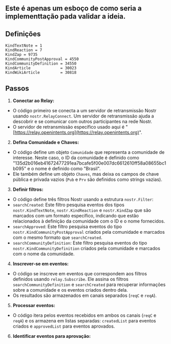 ## Este é apenas um esboço de como seria a implementtação pada validar a ideia.

## Definições
	KindTextNote = 1
	KindReaction = 7
	KindZap = 9735
	KindCommunityPostApproval = 4550
	KindCommunityDefinition = 34550
    KindArticle             = 30023
    KindWikiArticle         = 30818

## Passos
1. **Conectar ao Relay:**
* O código primeiro se conecta a um servidor de retransmissão Nostr usando `nostr.RelayConnect`. Um servidor de retransmissão ajuda a descobrir e se comunicar com outros participantes na rede Nostr.
* O servidor de retransmissão específico usado aqui é "[https://relay.openintents.org](https://relay.openintents.org)".

2. **Defina Comunidade e Chaves:**
* O código define um objeto `Comunidade` que representa a comunidade de interesse. Neste caso, o ID da comunidade é definido como "135d2b016eb41672477291ea7bcafe5f00e007dc6612610ff58a08655bc1b095" e o nome é definido como "Brasil".
* Ele também define um objeto `Chaves`, mas deixa os campos de chave pública e privada vazios (`Pub` e `Prv` são definidos como strings vazias).

3. **Definir filtros:**
* O código define três filtros Nostr usando a estrutura `nostr.Filter`:
* `searchCreated`: Este filtro pesquisa eventos dos tipos `nostr.KindTextNote`, `nostr.KindReaction` e `nostr.KindZap` que são marcados com um formato específico, indicando que estão relacionados à definição da comunidade com o ID e o nome fornecidos.
* `searchApproved`: Este filtro pesquisa eventos do tipo `nostr.KindCommunityPostApproval` criados pela comunidade e marcados com o mesmo formato que `searchCreated`.
* `searchCommunityDefinition`: Este filtro pesquisa eventos do tipo `nostr.KindCommunityDefinition` criados pela comunidade e marcados com o nome da comunidade.

4. **Inscrever-se em eventos:**
* O código se inscreve em eventos que correspondem aos filtros definidos usando `relay.Subscribe`. Ele assina os filtros `searchCommunityDefinition` e `searchCreated` para recuperar informações sobre a comunidade e os eventos criados dentro dela.
* Os resultados são armazenados em canais separados (`reqC` e `reqA`).

5. **Processar eventos:**
* O código itera pelos eventos recebidos em ambos os canais (`reqC` e `reqA`) e os armazena em listas separadas: `createdList` para eventos criados e `approvedList` para eventos aprovados.

6. **Identificar eventos para aprovação:**